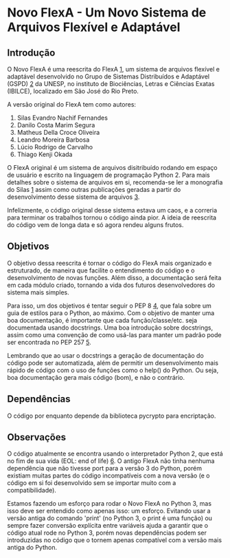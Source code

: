 Novo FlexA - Um Novo Sistema de Arquivos Flexível e Adaptável
==============================================================

Introdução
----------
O Novo FlexA é uma reescrita do FlexA [1], um sistema de arquivos flexível e
adaptável desenvolvido no Grupo de Sistemas Distribuídos e Adaptável (GSPD)
[2] da UNESP, no instituto de Biociências, Letras e Ciências Exatas (IBILCE),
localizado em São José do Rio Preto.

A versão original do FlexA tem como autores:

1. Silas Evandro Nachif Fernandes
2. Danilo Costa Marim Segura
3. Matheus Della Croce Oliveira
4. Leandro Moreira Barbosa
5. Lúcio Rodrigo de Carvalho
6. Thiago Kenji Okada

O FlexA original é um sistema de arquivos disitribuído rodando em espaço de
usuário e escrito na linguagem de programação Python 2. Para mais detalhes
sobre o sistema de arquivos em si, recomenda-se ler a monografia do Silas [1]
assim como outras publicações geradas a partir do desenvolvimento desse
sistema de arquivos [3].

Infelizmente, o código original desse sistema estava um caos, e a correria
para terminar os trabalhos tornou o código ainda pior. A ideia de reescrita
do código vem de longa data e só agora rendeu alguns frutos.

Objetivos
---------
O objetivo dessa reescrita é tornar o código do FlexA mais organizado e
estruturado, de maneira que facilite o entendimento do código e o
desenvolvimento de novas funções. Além disso, a documentação será feita em
cada módulo criado, tornando a vida dos futuros desenvolvedores do sistema
mais simples.

Para isso, um dos objetivos é tentar seguir o PEP 8 [4], que fala sobre um
guia de estilos para o Python, ao máximo. Com o objetivo de manter uma boa
documentação, é importante que cada função/classe/etc. seja documentada
usando  docstrings. Uma boa introdução sobre docstrings, assim como uma
convenção de como usá-las para manter um padrão pode ser encontrada no
PEP 257 [5].

Lembrando que ao usar o docstrings a geração de documentação do código pode
ser automatizada, além de permitir um desenvolvimento mais rápido de código
com o uso de funções como o help() do Python. Ou seja, boa documentação gera
mais código (bom), e não o contrário.

Dependências
------------
O código por enquanto depende da biblioteca pycrypto para encriptação.

Observações
-----------
O código atualmente se encontra usando o interpretador Python 2, que está no
fim de sua vida (EOL: end of life) [6]. O antigo FlexA não tinha nenhuma
dependência que não tivesse port para a versão 3 do Python, porém existiam
muitas partes do código incompatíveis com a nova versão (e o código em si foi
desenvolvido sem se importar muito com a compatibilidade).

Estamos fazendo um esforço para rodar o Novo FlexA no Python 3, mas isso deve
ser entendido como apenas isso: um esforço. Evitando usar a versão antiga do
comando 'print' (no Python 3, o print é uma função) ou sempre fazer conversão
explícita entre variáveis ajuda a garantir que o código atual rode no Python
3, porém novas dependências podem ser introduzidas no código que o tornem
apenas compatível com a versão mais antiga do Python.

[1]: http://www.dcce.ibilce.unesp.br/spd
[2]: http://www.dcce.ibilce.unesp.br/spd/pubs/FlexA_PDPTA.pdf
[3]: http://www.dcce.ibilce.unesp.br/spd/publication.php
[4]: http://www.python.org/dev/peps/pep-0008
[5]: http://www.python.org/dev/peps/pep-0257
[6]: https://wiki.python.org/moin/Python2orPython3
